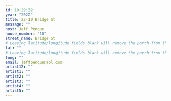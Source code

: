 ```yaml
---
id: 10:29:32
year: "2022"
title: 22-10 Bridge St
message: ""
host: Jeff Penque
house_number: "10"
street_name: Bridge St
# Leaving latitude/longitude fields blank will remove the porch from the Porchfest map.
lat: ""
# Leaving latitude/longitude fields blank will remove the porch from the Porchfest map.
long: ""
email: jeffpenque@aol.com
artist12: ""
artist1: ""
artist2: ""
artist3: ""
artist4: ""
artist5: ""
---
```

